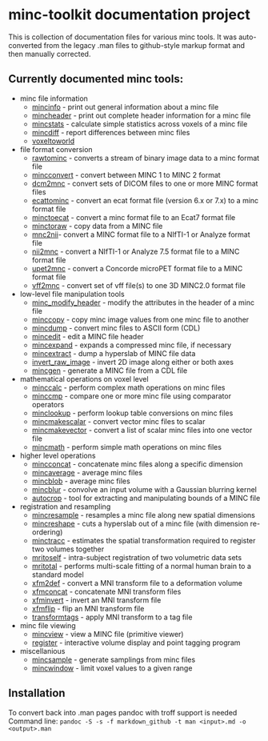 ---
---
# minc-toolkit documentation project

This is collection of documentation files for various minc tools. It was auto-converted from the 
legacy .man files to github-style markup format and then manually corrected. 

## Currently documented minc tools:

* minc file information
  * [mincinfo](mincinfo.md) - print out general information about a minc file
  * [mincheader](mincheader.md) -  print out complete header information for a minc file
  * [mincstats](mincstats.md) - calculate simple statistics across voxels of a minc file
  * [mincdiff](mincdiff.md) - report differences between minc files
  * [voxeltoworld](voxeltoworld.md)
* file format conversion
  * [rawtominc](rawtominc.md) - converts a stream of binary image data to a minc format file
  * [mincconvert](mincconvert.md) - convert between MINC 1 to MINC 2 format
  * [dcm2mnc](dcm2mnc.md) - convert sets of DICOM files to one or more MINC format files
  * [ecattominc](ecattominc.md) - convert an ecat format file (version 6.x or 7.x) to a minc format file
  * [minctoecat](minctoecat.md) - convert a minc format file to an Ecat7 format file
  * [minctoraw](minctoraw.md) - copy data from a MINC file
  * [mnc2nii](mnc2nii.md)- convert a MINC format file to a NIfTI-1 or Analyze format file
  * [nii2mnc](nii2mnc.md) - convert a NIfTI-1 or Analyze 7.5 format file to a MINC format file
  * [upet2mnc](upet2mnc.md) - convert a Concorde microPET format file to a MINC format file
  * [vff2mnc](vff2mnc.md) - convert set of vff file(s) to one 3D MINC2.0 format file
* low-level file manipulation tools
  * [minc_modify_header](minc_modify_header.md) - modify the attributes in the header of a minc file
  * [minccopy](minccopy.md) - copy minc image values from one minc file to another
  * [mincdump](mincdump.md) - convert minc files to ASCII form (CDL)
  * [mincedit](mincedit.md) - edit a MINC file header
  * [mincexpand](mincexpand.md) - expands a compressed minc file, if necessary
  * [mincextract](mincextract.md) - dump a hyperslab of MINC file data
  * [invert_raw_image](invert_raw_image.md) - invert 2D image along either or both axes
  * [mincgen](mincgen.md) - generate a MINC file from a CDL file
* mathematical operations on voxel level
  * [minccalc](minccalc.md) - perform complex math operations on minc files
  * [minccmp](minccmp.md) - compare one or more minc file using comparator operators
  * [minclookup](minclookup.md) - perform lookup table conversions on minc files
  * [mincmakescalar](mincmakescalar.md) - convert vector minc files to scalar
  * [mincmakevector](mincmakevector.md) - convert a list of scalar minc files into one vector file
  * [mincmath](mincmath.md) - perform simple math operations on minc files
* higher level operations
  * [mincconcat](mincconcat.md) - concatenate minc files along a specific dimension
  * [mincaverage](mincaverage.md) - average minc files
  * [mincblob](mincblob.md) - average minc files
  * [mincblur](mincblur.md) - convolve an input volume with a Gaussian blurring kernel
  * [autocrop](autocrop.md) - tool for extracting and manipulating bounds of a MINC file
* registration and resampling
  * [mincresample](mincresample.md) - resamples a minc file along new spatial dimensions
  * [mincreshape](mincreshape.md) - cuts a hyperslab out of a minc file (with dimension re-ordering)
  * [minctracc](minctracc.md) - estimates the spatial transformation required to register two volumes together
  * [mritoself](mritoself.md) - intra-subject registration of two volumetric data sets
  * [mritotal](mritotal.md) - performs multi-scale fitting of a normal human brain to a standard model
  * [xfm2def](xfm2def.md) - convert a MNI transform file to a deformation volume
  * [xfmconcat](xfmconcat.md) - concatenate MNI transform files
  * [xfminvert](xfminvert.md) - invert an MNI transform file
  * [xfmflip](xfmflip.md) - flip an MNI transform file
  * [transformtags](transformtags.md) - apply MNI transform to a tag file
* minc file viewing
  * [mincview](mincview.md) - view a MINC file (primitive viewer)
  * [register](register.md) - interactive volume display and point tagging program
* miscellanious
  * [mincsample](mincsample.md) - generate samplings from minc files
  * [mincwindow](mincwindow.md) - limit voxel values to a given range

## Installation

To convert back into .man pages pandoc with troff support is needed
Command line: `pandoc -S -s -f markdown_github -t man <input>.md -o <output>.man`

